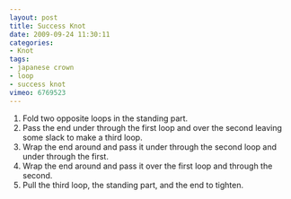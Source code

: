 ```yaml
---
layout: post
title: Success Knot
date: 2009-09-24 11:30:11
categories:
- Knot
tags:
- japanese crown
- loop
- success knot
vimeo: 6769523
---
```


1. Fold two opposite loops in the standing part.
1. Pass the end under through the first loop and over the second leaving some slack to make a third loop.
1. Wrap the end around and pass it under through the second loop and under through the first.
1. Wrap the end around and pass it over the first loop and through the second.
1. Pull the third loop, the standing part, and the end to tighten.

